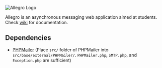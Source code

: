 ![Allegro Logo](https://user-images.githubusercontent.com/37447279/116271894-1800dd00-a789-11eb-8dad-971afed890cf.png)

Allegro is an asynchronous messaging web application aimed at students. Check [wiki](https://github.com/ogoregen/allegro/wiki) for documentation.

## Dependencies

* [PHPMailer](https://github.com/PHPMailer/PHPMailer) (Place `src/` folder of PHPMailer into `src/base/external/PHPMailer/`. `PHPMailer.php`, `SMTP.php`, and `Exception.php` are sufficient)
